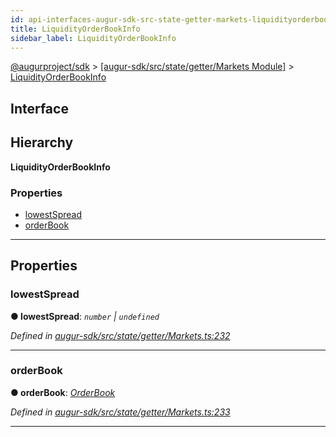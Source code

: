```yaml
---
id: api-interfaces-augur-sdk-src-state-getter-markets-liquidityorderbookinfo
title: LiquidityOrderBookInfo
sidebar_label: LiquidityOrderBookInfo
---
```


[@augurproject/sdk](api-readme.md) > [[augur-sdk/src/state/getter/Markets Module]](api-modules-augur-sdk-src-state-getter-markets-module.md) > [LiquidityOrderBookInfo](api-interfaces-augur-sdk-src-state-getter-markets-liquidityorderbookinfo.md)

## Interface

## Hierarchy

**LiquidityOrderBookInfo**

### Properties

* [lowestSpread](api-interfaces-augur-sdk-src-state-getter-markets-liquidityorderbookinfo.md#lowestspread)
* [orderBook](api-interfaces-augur-sdk-src-state-getter-markets-liquidityorderbookinfo.md#orderbook)

---

## Properties

<a id="lowestspread"></a>

###  lowestSpread

**● lowestSpread**: *`number` \| `undefined`*

*Defined in [augur-sdk/src/state/getter/Markets.ts:232](https://github.com/AugurProject/augur/blob/304ca83772/packages/augur-sdk/src/state/getter/Markets.ts#L232)*

___
<a id="orderbook"></a>

###  orderBook

**● orderBook**: *[OrderBook](api-interfaces-augur-sdk-src-api-liquidity-orderbook.md)*

*Defined in [augur-sdk/src/state/getter/Markets.ts:233](https://github.com/AugurProject/augur/blob/304ca83772/packages/augur-sdk/src/state/getter/Markets.ts#L233)*

___

